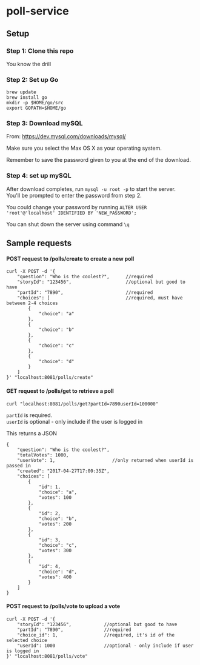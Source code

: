 # poll-service

## Setup

### Step 1: Clone this repo

You know the drill

### Step 2: Set up Go

```
brew update
brew install go
mkdir -p $HOME/go/src
export GOPATH=$HOME/go
```

### Step 3: Download mySQL

From: https://dev.mysql.com/downloads/mysql/

Make sure you select the Max OS X as your operating system.

Remember to save the password given to you at the end of the download.

### Step 4: set up mySQL

After download completes, run `mysql -u root -p` to start the server.\
You'll be prompted to enter the password from step 2.

You could change your password by running `ALTER USER 'root'@'localhost' IDENTIFIED BY 'NEW_PASSWORD';`

You can shut down the server using command `\q`



## Sample requests

#### POST request to /polls/create to create a new poll

```
curl -X POST -d '{
    "question": "Who is the coolest?",      //required
    "storyId": "123456",                    //optional but good to have
    "partId": "7890",                       //required
    "choices": [                            //required, must have between 2-4 choices
        {
            "choice": "a"                   
        },
        {
            "choice": "b"
        },
        {
            "choice": "c"
        },
        {
            "choice": "d"
        }
    ]
}' "localhost:8081/polls/create"
```

#### GET request to /polls/get to retrieve a poll

`curl "localhost:8081/polls/get?partId=7890userId=100000"`

`partId` is required.\
`userId` is optional - only include if the user is logged in

This returns a JSON

```
{ 
    "question": "Who is the coolest?",      
    "totalVotes": 1000,
    "userVote": 1,                     //only returned when userId is passed in
    "created": "2017-04-27T17:00:35Z",
    "choices": [
        {
            "id": 1,
            "choice": "a",
            "votes": 100
        },
        {
            "id": 2,
            "choice": "b",
            "votes": 200
        },
        {
            "id": 3,
            "choice": "c",
            "votes": 300
        },
        {
            "id": 4,
            "choice": "d",
            "votes": 400
        }
    ]
}

```

#### POST request to /polls/vote to upload a vote

```
curl -X POST -d '{
    "storyId": "123456",            //optional but good to have
    "partId": "7890",               //required
    "choice_id": 1,                 //required, it's id of the selected choice
    "userId": 1000                  //optional - only include if user is logged in
}' "localhost:8081/polls/vote"
```
